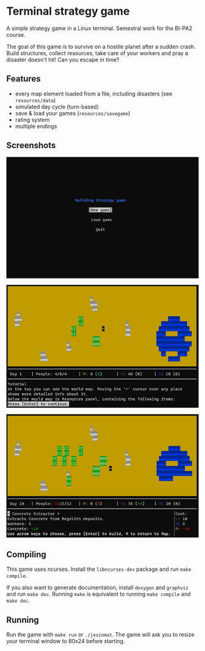 # Terminal strategy game
A simple strategy game in a Linux terminal. Semestral work for the BI-PA2 course.

The goal of this game is to survive on a hostile planet after a sudden crash. Build structures, collect resources, take care of your workers and pray a disaster doesn't hit! Can you escape in time?

## Features

- every map element loaded from a file, including disasters (see `resources/data`)
- simulated day cycle (turn-based)
- save & load your games (`resources/savegame`)
- rating system
- multiple endings

## Screenshots

![Main menu](img/menu.png "Main menu")

![First day](img/start.png "First day")

![Gameplay](img/lategame.png "Gameplay")

## Compiling

This game uses ncurses. Install the `libncurses-dev` package and run `make compile`.

If you also want to generate documentation, install `doxygen` and `graphviz` and run `make doc`.
Running `make` is equivalent to running `make compile` and `make doc`.

## Running

Run the game with `make run` or `./jesinmat`. The game will ask you to resize your terminal window to 80x24 before starting. 